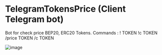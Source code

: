 # TelegramTokensPrice (Client Telegram bot)
Bot for check price BEP20, ERC20 Tokens.
Commands :
! TOKEN
!c TOKEN
/price TOKEN
/c TOKEN 


![image](https://user-images.githubusercontent.com/64792903/110460655-8a393780-80df-11eb-96d8-8beccd3ef8bf.png)
